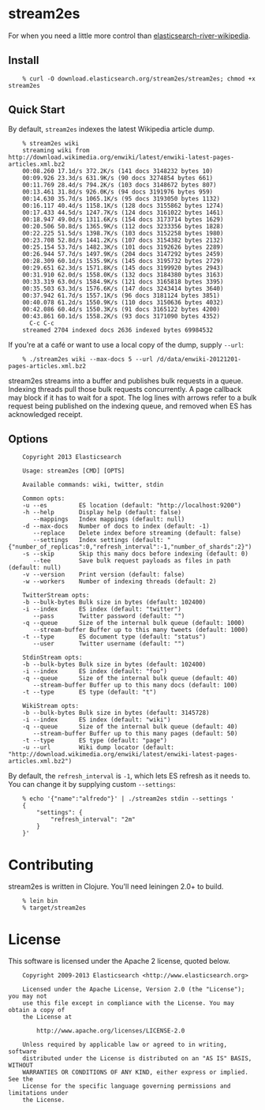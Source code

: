 # stream2es

For when you need a little more control than
[elasticsearch-river-wikipedia](https://github.com/elasticsearch/elasticsearch-river-wikipedia).

## Install

        % curl -O download.elasticsearch.org/stream2es/stream2es; chmod +x stream2es

## Quick Start

By default, `stream2es` indexes the latest Wikipedia article dump.

        % stream2es wiki
        streaming wiki from http://download.wikimedia.org/enwiki/latest/enwiki-latest-pages-articles.xml.bz2
        00:08.260 17.1d/s 372.2K/s (141 docs 3148232 bytes 10)
        00:09.926 23.3d/s 631.9K/s (90 docs 3274854 bytes 661)
        00:11.769 28.4d/s 794.2K/s (103 docs 3148672 bytes 807)
        00:13.461 31.8d/s 926.0K/s (94 docs 3191976 bytes 959)
        00:14.630 35.7d/s 1065.1K/s (95 docs 3193050 bytes 1132)
        00:16.117 40.4d/s 1158.1K/s (128 docs 3155862 bytes 1274)
        00:17.433 44.5d/s 1247.7K/s (124 docs 3161022 bytes 1461)
        00:18.947 49.0d/s 1311.6K/s (154 docs 3173714 bytes 1629)
        00:20.506 50.8d/s 1365.9K/s (112 docs 3233356 bytes 1828)
        00:22.225 51.5d/s 1398.7K/s (103 docs 3152258 bytes 1980)
        00:23.708 52.8d/s 1441.2K/s (107 docs 3154382 bytes 2132)
        00:25.154 53.7d/s 1482.3K/s (101 docs 3192626 bytes 2289)
        00:26.944 57.7d/s 1497.9K/s (204 docs 3147292 bytes 2459)
        00:28.309 60.1d/s 1535.9K/s (145 docs 3195732 bytes 2729)
        00:29.651 62.3d/s 1571.8K/s (145 docs 3199920 bytes 2943)
        00:31.910 62.0d/s 1558.0K/s (132 docs 3184380 bytes 3163)
        00:33.319 63.0d/s 1584.9K/s (121 docs 3165818 bytes 3395)
        00:35.503 63.3d/s 1576.6K/s (147 docs 3243414 bytes 3640)
        00:37.942 61.7d/s 1557.1K/s (96 docs 3181124 bytes 3851)
        00:40.078 61.2d/s 1550.9K/s (110 docs 3150636 bytes 4032)
        00:42.086 60.4d/s 1550.3K/s (91 docs 3165122 bytes 4200)
        00:43.861 60.1d/s 1558.2K/s (93 docs 3171090 bytes 4352)
          C-c C-c
        streamed 2704 indexed docs 2636 indexed bytes 69984532

If you're at a café or want to use a local copy of the dump, supply `--url`:

        % ./stream2es wiki --max-docs 5 --url /d/data/enwiki-20121201-pages-articles.xml.bz2

stream2es streams into a buffer and publishes bulk requests in a
queue.  Indexing threads pull those bulk requests concurrently.  A
page callback may block if it has to wait for a spot.  The log lines
with arrows refer to a bulk request being published on the indexing
queue, and removed when ES has acknowledged receipt.

## Options

        Copyright 2013 Elasticsearch
        
        Usage: stream2es [CMD] [OPTS]
        
        Available commands: wiki, twitter, stdin
        
        Common opts:
        -u --es         ES location (default: "http://localhost:9200")
        -h --help       Display help (default: false)
           --mappings   Index mappings (default: null)
        -d --max-docs   Number of docs to index (default: -1)
           --replace    Delete index before streaming (default: false)
           --settings   Index settings (default: "{"number_of_replicas":0,"refresh_interval":-1,"number_of_shards":2}")
        -s --skip       Skip this many docs before indexing (default: 0)
           --tee        Save bulk request payloads as files in path (default: null)
        -v --version    Print version (default: false)
        -w --workers    Number of indexing threads (default: 2)
        
        TwitterStream opts:
        -b --bulk-bytes Bulk size in bytes (default: 102400)
        -i --index      ES index (default: "twitter")
           --pass       Twitter password (default: "")
        -q --queue      Size of the internal bulk queue (default: 1000)
           --stream-buffer Buffer up to this many tweets (default: 1000)
        -t --type       ES document type (default: "status")
           --user       Twitter username (default: "")
        
        StdinStream opts:
        -b --bulk-bytes Bulk size in bytes (default: 102400)
        -i --index      ES index (default: "foo")
        -q --queue      Size of the internal bulk queue (default: 40)
           --stream-buffer Buffer up to this many docs (default: 100)
        -t --type       ES type (default: "t")
        
        WikiStream opts:
        -b --bulk-bytes Bulk size in bytes (default: 3145728)
        -i --index      ES index (default: "wiki")
        -q --queue      Size of the internal bulk queue (default: 40)
           --stream-buffer Buffer up to this many pages (default: 50)
        -t --type       ES type (default: "page")
        -u --url        Wiki dump locator (default: "http://download.wikimedia.org/enwiki/latest/enwiki-latest-pages-articles.xml.bz2")

By default, the `refresh_interval` is `-1`, which lets ES refresh as
it needs to.  You can change it by supplying custom `--settings`:

        % echo '{"name":"alfredo"}' | ./stream2es stdin --settings '
        {
            "settings": {
                "refresh_interval": "2m"
            }
        }'


# Contributing

stream2es is written in Clojure.  You'll need leiningen 2.0+ to build.

        % lein bin
        % target/stream2es

# License

This software is licensed under the Apache 2 license, quoted below.

        Copyright 2009-2013 Elasticsearch <http://www.elasticsearch.org>

        Licensed under the Apache License, Version 2.0 (the "License"); you may not
        use this file except in compliance with the License. You may obtain a copy of
        the License at

            http://www.apache.org/licenses/LICENSE-2.0

        Unless required by applicable law or agreed to in writing, software
        distributed under the License is distributed on an "AS IS" BASIS, WITHOUT
        WARRANTIES OR CONDITIONS OF ANY KIND, either express or implied. See the
        License for the specific language governing permissions and limitations under
        the License.
